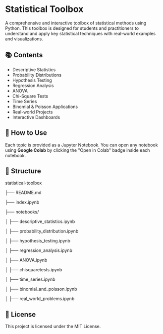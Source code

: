 # Statistical Toolbox

A comprehensive and interactive toolbox of statistical methods using Python. This toolbox is designed for students and practitioners to understand and apply key statistical techniques with real-world examples and visualizations.

## 📚 Contents
- Descriptive Statistics
- Probability Distributions
- Hypothesis Testing
- Regression Analysis
- ANOVA
- Chi-Square Tests
- Time Series
- Binomial & Poisson Applications
- Real-world Projects
- Interactive Dashboards

## 🚀 How to Use
Each topic is provided as a Jupyter Notebook. You can open any notebook using **Google Colab** by clicking the "Open in Colab" badge inside each notebook.

## 📁 Structure

statistical-toolbox

├── README.md

├── index.ipynb

├── notebooks/

│ ├── descriptive_statistics.ipynb

│ ├── probability_distribution.ipynb

│ ├── hypothesis_testing.ipynb

│ ├── regression_analysis.ipynb

│ ├── ANOVA.ipynb

│ ├── chisquaretests.ipynb

│ ├── time_series.ipynb

│ ├── binomial_and_poisson.ipynb

│ ├── real_world_problems.ipynb




## 📎 License
This project is licensed under the MIT License.
